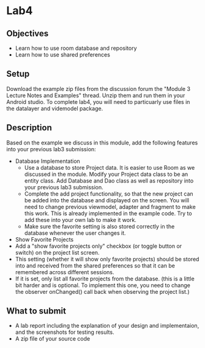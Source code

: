 # Lab4
## Objectives
- Learn how to use room database and repository
- Learn how to use shared preferences
## Setup
Download the example zip files from the discussion forum the "Module 3 Lecture Notes and Examples" thread. Unzip them and run them in your Android studio. To complete lab4, you will need to particuarly use files in the datalayer and videmodel package.  
## Description
Based on the example we discuss in this module, add the following features into your previous lab3 submission:
- Database Implementation
  - Use a database to store Project data. It is easier to use Room as we discussed in the module. Modify your Project data class to be an entity class. Add Database and Dao class as well as repository into your previous lab3 submission. 
  - Complete the add project functionality, so that the new project can be added into the database and displayed on the screen. You will need to change previous viewmodel, adapter and fragment to make this work. This is already implemented in the example code. Try to add these into your own lab to make it work.
  - Make sure the favorite setting is also stored correctly in the database whenever the user changes it. 
- Show Favorite Projects
 - Add a "show favorite projects only" checkbox (or toggle button or switch) on the project list screen.
 - This setting (whether it will show only favorite projects) should be stored into and received from the shared preferences so that it can be remembered across different sessions.
 - If it is set, only list all favorite projects from the database. (this is a little bit harder and is optional. To implement this one, you need to change the observer onChanged() call back when observing the project list.)
## What to submit
- A lab report including the explanation of your design and implementaion, and the screenshots for testing results.
- A zip file of your source code
